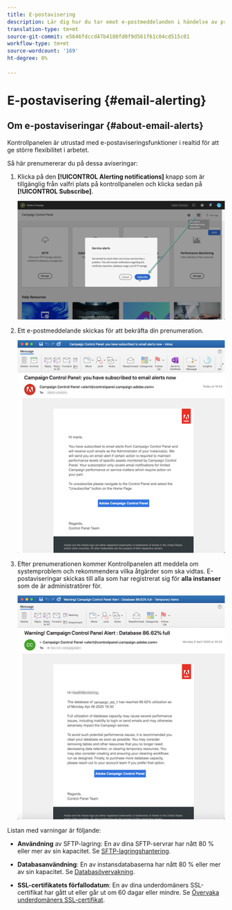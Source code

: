 ```yaml
---
title: E-postavisering
description: Lär dig hur du tar emot e-postmeddelanden i händelse av problem med dina Campaign-instanser
translation-type: tm+mt
source-git-commit: e5646fdccd47b4180fd0f9d561f61c04cd515c01
workflow-type: tm+mt
source-wordcount: '169'
ht-degree: 0%

---
```



# E-postavisering {#email-alerting}

## Om e-postaviseringar {#about-email-alerts}

Kontrollpanelen är utrustad med e-postaviseringsfunktioner i realtid för att ge större flexibilitet i arbetet.

Så här prenumererar du på dessa aviseringar:

1. Klicka på den **[!UICONTROL Alerting notifications]** knapp som är tillgänglig från valfri plats på kontrollpanelen och klicka sedan på **[!UICONTROL Subscribe]**.

   ![](assets/subscribing.png)

1. Ett e-postmeddelande skickas för att bekräfta din prenumeration.

   ![](assets/email_subscription.png)

1. Efter prenumerationen kommer Kontrollpanelen att meddela om systemproblem och rekommendera vilka åtgärder som ska vidtas. E-postaviseringar skickas till alla som har registrerat sig för **alla instanser** som de är administratörer för.

   ![](assets/alert_sample.png)


Listan med varningar är följande:

* **Användning** av SFTP-lagring: En av dina SFTP-servrar har nått 80 % eller mer av sin kapacitet. Se [SFTP-lagringshantering](../../sftp/using/sftp-storage-management.md).

* **Databasanvändning**: En av instansdatabaserna har nått 80 % eller mer av sin kapacitet. Se [Databasövervakning](../../performance-monitoring/using/database-monitoring.md).

* **SSL-certifikatets förfallodatum**: En av dina underdomäners SSL-certifikat har gått ut eller går ut om 60 dagar eller mindre. Se [Övervaka underdomäners SSL-certifikat](../../subdomains-certificates/using/monitoring-ssl-certificates.md).

